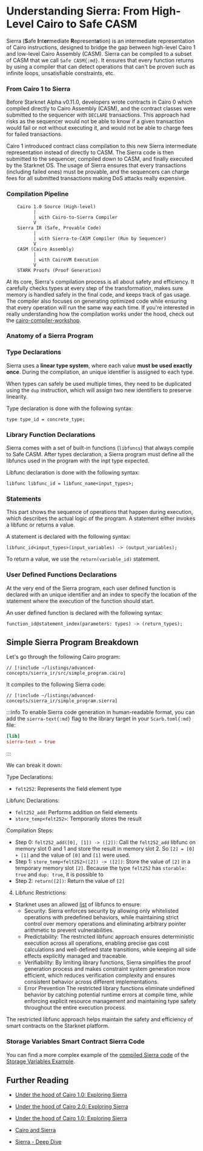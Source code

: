 # Understanding Sierra: From High-Level Cairo to Safe CASM

Sierra (**S**afe **I**nt**er**mediate **R**epresent**a**tion) is an intermediate representation of Cairo instructions, designed to bridge the gap between high-level Cairo 1 and low-level Cairo Assembly (CASM).
Sierra can be compiled to a subset of CASM that we call `Safe CASM{:md}`. It ensures that every function returns by using a compiler that can detect operations that can't be proven such as infinite loops, unsatisfiable constraints, etc.

### From Cairo 1 to Sierra

Before Starknet Alpha v0.11.0, developers wrote contracts in Cairo 0 which compiled directly to Cairo Assembly (CASM), and the contract classes were submitted to the sequencer with `DECLARE` transactions. This approach had risks as the sequencer would not be able to know if a given transaction would fail or not without executing it, and would not be able to charge fees for failed transactions.

Cairo 1 introduced contract class compilation to this new Sierra intermediate representation instead of directly to CASM. The Sierra code is then submitted to the sequencer, compiled down to CASM, and finally executed by the Starknet OS. 
The usage of Sierra ensures that every transactions (including failed ones) must be provable, and the sequencers can charge fees for all submitted transactions making DoS attacks really expensive.

### Compilation Pipeline

```
    Cairo 1.0 Source (High-level)
          |
          |	with Cairo-to-Sierra Compiler
          V
    Sierra IR (Safe, Provable Code)
          |
          |	with Sierra-to-CASM Compiler (Run by Sequencer)
          V
    CASM (Cairo Assembly)
          |
          | with CairoVM Execution
          V
    STARK Proofs (Proof Generation)
```

At its core, Sierra's compilation process is all about safety and efficiency. It carefully checks types at every step of the transformation, makes sure memory is handled safely in the final code, and keeps track of gas usage. The compiler also focuses on generating optimized code while ensuring that every operation will run the same way each time.
If you're interested in really understanding how the compilation works under the hood, check out the [cairo-compiler-workshop](https://github.com/software-mansion-labs/cairo-compiler-workshop).

### Anatomy of a Sierra Program

### Type Declarations

Sierra uses a **linear type system**, where each value **must be used exactly once**. 
During the compilation, an unique identifier is assigned to each type.

When types can safely be used multiple times, they need to be duplicated using the `dup` instruction, which will assign two new identifiers to preserve linearity.

Type declaration is done with the following syntax:
```cairo
type type_id = concrete_type;
```

<!-- TODO
In addition, each type has a set of attributes that describe how it can be used:
- storable
- droppable
- duplicatable
- zero_sized 
They can be added in the type declaration:
```cairo
type type_id = concrete_type [storable: bool, drop: bool, dup: bool, zero_sized: bool]
```
-->

### Library Function Declarations

Sierra comes with a set of built-in functions (`libfuncs`) that always compile to Safe CASM. After types declaration, a Sierra program must define all the libfuncs used in the program with the inpt type expected.

Libfunc declaration is done with the following syntax:
```cairo
libfunc libfunc_id = libfunc_name<input_types>;
```

### Statements

This part shows the sequence of operations that happen during execution, which describes the actual logic of the program. A statement either invokes a libfunc or returns a value.

A statement is declared with the following syntax:
```cairo
libfunc_id<input_types>(input_variables) -> (output_variables);
```

To return a value, we use the `return(variable_id)` statement.

### User Defined Functions Declarations

At the very end of the Sierra program, each user defined function is declared with an unique identifier and an index to specify the location of the statement where the execution of the function should start.

An user defined function is declared with the following syntax:
```cairo
function_id@statement_index(parameters: types) -> (return_types);
```

## Simple Sierra Program Breakdown

Let's go through the following Cairo program:

```cairo
// [!include ~/listings/advanced-concepts/sierra_ir/src/simple_program.cairo]
```

It compiles to the following Sierra code:

```cairo
// [!include ~/listings/advanced-concepts/sierra_ir/simple_program.sierra]
```

:::info
To enable Sierra code generation in human-readable format, you can add the `sierra-text{:md}` flag to the library target in your `Scarb.toml{:md}` file:
```toml
[lib]
sierra-text = true
```
:::

We can break it down:

Type Declarations:
  - `felt252`: Represents the field element type

Libfunc Declarations:
  - `felt252_add`: Performs addition on field elements
  - `store_temp<felt252>`: Temporarily stores the result

Compilation Steps: 
  - Step 0: `felt252_add([0], [1]) -> ([2])`: Call the `felt252_add` libfunc on memory slot 0 and 1 and store the result in memory slot 2. So `[2] = [0] + [1]` and the value of `[0]` and `[1]` were used.
  - Step 1: `store_temp<felt252>([2]) -> ([2])`: Store the value of `[2]` in a temporary memory slot `[2]`. Because the type `felt252` has `storable: true` and `dup: true`, it is possible to 
  - Step 2: `return([2])`: Return the value of `[2]`

4. Libfunc Restrictions:

- Starknet uses an allowed [list](https://github.com/starkware-libs/cairo/tree/main/crates/cairo-lang-starknet-classes/src/allowed_libfuncs_lists) of libfuncs to ensure:
  - Security:
    Sierra enforces security by allowing only whitelisted operations with predefined behaviors, while maintaining strict control over memory operations and eliminating arbitrary pointer arithmetic to prevent vulnerabilities.
  - Predictability:
    The restricted libfunc approach ensures deterministic execution across all operations, enabling precise gas cost calculations and well-defined state transitions, while keeping all side effects explicitly managed and traceable.
  - Verifiability:
    By limiting library functions, Sierra simplifies the proof generation process and makes constraint system generation more efficient, which reduces verification complexity and ensures consistent behavior across different implementations.
  - Error Prevention
    The restricted library functions eliminate undefined behavior by catching potential runtime errors at compile time, while enforcing explicit resource management and maintaining type safety throughout the entire execution process.

The restricted libfunc approach helps maintain the safety and efficiency of smart contracts on the Starknet platform.

### Storage Variables Smart Contract Sierra Code

You can find a more complex example of the [compiled Sierra code](/advanced-concepts/sierra_ir_storage_contract) of the [Storage Variables Example](/getting-started/basics/variables#storage-variables).

## Further Reading

- [Under the hood of Cairo 1.0: Exploring Sierra](https://www.nethermind.io/blog/under-the-hood-of-cairo-1-0-exploring-sierra-part-1)

- [Under the hood of Cairo 2.0: Exploring Sierra](https://www.nethermind.io/blog/under-the-hood-of-cairo-1-0-exploring-sierra-part-2)

- [Under the hood of Cairo 1.0: Exploring Sierra](https://www.nethermind.io/blog/under-the-hood-of-cairo-1-0-exploring-sierra-part-3)

- [Cairo and Sierra](https://docs.starknet.io/architecture-and-concepts/smart-contracts/cairo-and-sierra/)

- [Sierra - Deep Dive](https://www.starknet.io/blog/sierra-deep-dive-video/)
